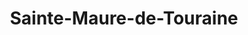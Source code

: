 ---
title: Sainte-Maure-de-Touraine
url: /sainte-maure-de-touraine/
latitude: 47.113
longitude: 0.622
---